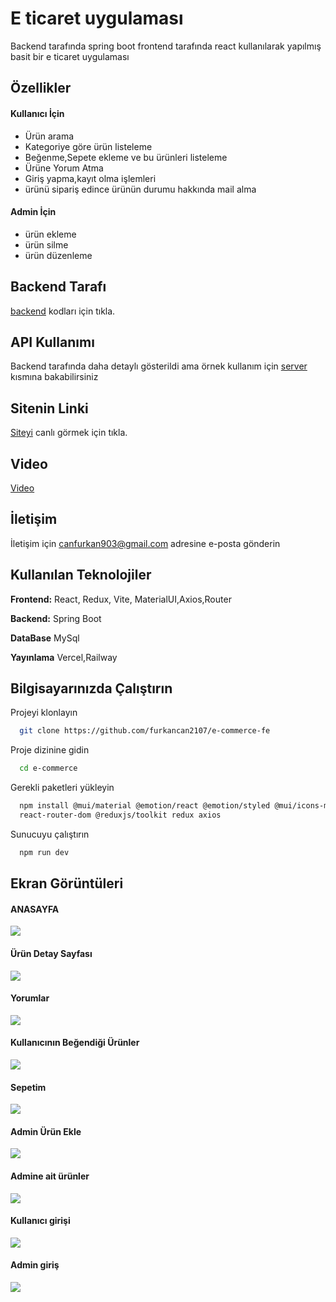 
# E ticaret uygulaması

Backend tarafında spring boot frontend tarafında react kullanılarak yapılmış
basit bir e ticaret uygulaması


## Özellikler

#### Kullanıcı İçin
- Ürün arama
- Kategoriye göre ürün listeleme
- Beğenme,Sepete ekleme ve bu ürünleri  listeleme
- Ürüne Yorum Atma
- Giriş yapma,kayıt olma işlemleri
- ürünü sipariş edince ürünün durumu hakkında
  mail alma

#### Admin İçin
- ürün ekleme
- ürün silme
- ürün düzenleme


## Backend Tarafı
[backend](https://github.com/furkancan2107/springboot-e-commerce) kodları için tıkla.
  
## API Kullanımı

Backend tarafında daha detaylı gösterildi ama örnek kullanım için
[server](https://github.com/furkancan2107/e-commerce-fe/blob/main/src/api/server.jsx) kısmına bakabilirsiniz 

## Sitenin Linki
[Siteyi](https://rf-ecommerce.vercel.app) canlı görmek için tıkla.

## Video
[Video](https://www.youtube.com/watch?v=Oip3QkVyclE&list=PLoFXp7qbir3fKTMj84uEk7S9nk1A3g6NK)

## İletişim

İletişim için canfurkan903@gmail.com adresine e-posta gönderin 

  
## Kullanılan Teknolojiler

**Frontend:** React, Redux, Vite, MaterialUI,Axios,Router

**Backend:** Spring Boot

**DataBase** MySql

**Yayınlama** Vercel,Railway

  
## Bilgisayarınızda Çalıştırın

Projeyi klonlayın

```bash
  git clone https://github.com/furkancan2107/e-commerce-fe
```

Proje dizinine gidin

```bash
  cd e-commerce
```

Gerekli paketleri yükleyin

```bash
  npm install @mui/material @emotion/react @emotion/styled @mui/icons-material @mui/material @emotion/styled @emotion/react
  react-router-dom @reduxjs/toolkit redux axios
```

Sunucuyu çalıştırın

```bash
  npm run dev
```

  
## Ekran Görüntüleri

#### ANASAYFA
![](https://github.com/furkancan2107/e-commerce-fe/blob/main/screenshot/anasayfa.png?raw=true)
#### Ürün Detay Sayfası
![](https://github.com/furkancan2107/e-commerce-fe/blob/main/screenshot/ürün%20detay.png)
#### Yorumlar
![](https://github.com/furkancan2107/e-commerce-fe/blob/main/screenshot/yorumlar.png)
#### Kullanıcının Beğendiği Ürünler
![](https://github.com/furkancan2107/e-commerce-fe/blob/main/screenshot/beğeni%20listesi.png)
#### Sepetim
![](https://github.com/furkancan2107/e-commerce-fe/blob/main/screenshot/sepetim.png)
#### Admin Ürün Ekle
![](https://github.com/furkancan2107/e-commerce-fe/blob/main/screenshot/Ürün%20ekleme%20sayfası.png)
#### Admine ait ürünler
![](https://github.com/furkancan2107/e-commerce-fe/blob/main/screenshot/admine%20ait%20ürünler.png)
#### Kullanıcı girişi
![](https://github.com/furkancan2107/e-commerce-fe/blob/main/screenshot/kullanıcı%20girişi.png)
#### Admin giriş
![](https://github.com/furkancan2107/e-commerce-fe/blob/main/screenshot/admin%20giriş.png)




  
